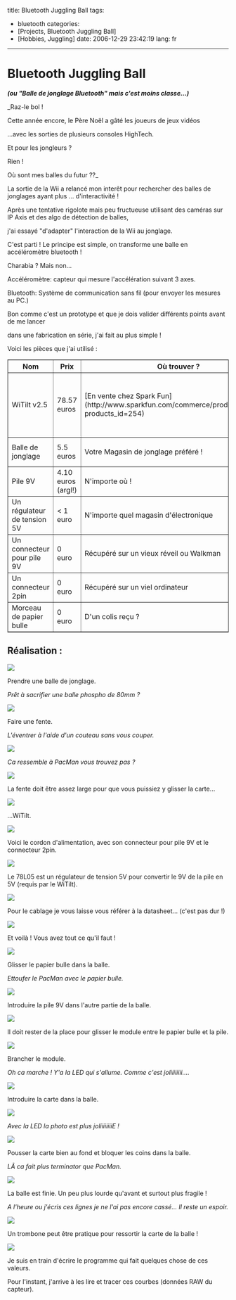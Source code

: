 title: Bluetooth Juggling Ball
tags:
- bluetooth
categories:
- [Projects, Bluetooth Juggling Ball]
- [Hobbies, Juggling]
date: 2006-12-29 23:42:19
lang: fr
---

# Bluetooth Juggling Ball

**_(ou "Balle de jonglage Bluetooth" mais c'est moins classe...)_**

<!-- Raz-le-bol -->
_Raz-le bol !

Cette année encore, le Père Noël a gâté les joueurs de jeux vidéos

...avec les sorties de plusieurs consoles HighTech.

Et pour les jongleurs ?

Rien !

Où sont mes balles du futur ??_

<!-- Summary -->
La sortie de la Wii a relancé mon interêt pour rechercher des balles de jonglages ayant plus ... d'interactivité !

Après une tentative rigolote mais peu fructueuse utilisant des caméras sur IP Axis et des algo de détection de balles,

j'ai essayé "d'adapter" l'interaction de la Wii au jonglage.

C'est parti ! Le principe est simple, on transforme une balle en accéléromètre bluetooth !

Charabia ? Mais non... 

Accéléromètre: capteur qui mesure l'accélération suivant 3 axes.

Bluetooth: Système de communication sans fil (pour envoyer les mesures au PC.)

Bon comme c'est un prototype et que je dois valider différents points avant de me lancer

dans une fabrication en série, j'ai fait au plus simple ! 

Voici les pièces que j'ai utilisé :

<table border="1">
<tbody><tr>
 <th>Nom</th>
 <th>Prix</th>

 <th>Où trouver ?</th>
 <th>Commentaires</th>
</tr>
<tr>
 <td>WiTilt v2.5</td>
 <td>78.57 euros</td>
 <td>[En vente chez Spark Fun](http://www.sparkfun.com/commerce/product_info.php?products_id=254)</td>

 <td>Ceci est un module Accéléromètre Bluetooth.
Il a déjà  tout ce qu'il nous faut !</td>
</tr>
<tr>
 <td>Balle de jonglage</td>
 <td>5.5 euros</td>
 <td>Votre Magasin de jonglage préféré !</td>
 <td>De préférence pas trop sentimentale...</td>

</tr>
<tr>
 <td>Pile 9V</td>
 <td>4.10 euros (argl!)</td>
 <td>N'importe où !</td>
 <td></td>
</tr>
<tr>
 <td>Un régulateur de tension 5V</td>

 <td>&lt; 1 euro</td>
 <td>N'importe quel magasin d'électronique</td>
 <td>par exemple un 78L05</td>
</tr>
<tr>
 <td>Un connecteur pour pile 9V</td>
 <td>0 euro</td>

 <td>Récupéré sur un vieux réveil ou Walkman</td>
 <td>
</td></tr>
<tr>
 <td>Un connecteur 2pin</td>
 <td>0 euro</td>
 <td>Récupéré sur un viel ordinateur</td>
 <td>

</td></tr>
<tr>
 <td>Morceau de papier bulle</td>
 <td>0 euro</td>
 <td>D'un colis reçu ?</td>
 <td>
</td></tr>
</tbody></table>

## Réalisation :

<!-- Photos -->

![](/images/posts/bluetooth-juggling-ball/bjb_01_ball.jpg)

Prendre une balle de jonglage.

_Prêt à  sacrifier une balle phospho de 80mm ?_

![](/images/posts/bluetooth-juggling-ball/bjb_02_hole.jpg)

Faire une fente.

_L'éventrer à  l'aide d'un couteau sans vous couper._

![](/images/posts/bluetooth-juggling-ball/bjb_03_pacman.jpg)

_Ca ressemble à PacMan vous trouvez pas ?_

![](/images/posts/bluetooth-juggling-ball/bjb_04_enlarge.jpg)

La fente doit être assez large pour que vous puissiez y glisser la carte...

![](/images/posts/bluetooth-juggling-ball/bjb_05_witilt.jpg)

...WiTilt.

![](/images/posts/bluetooth-juggling-ball/bjb_06_powersupply.jpg)

Voici le cordon d'alimentation, avec son connecteur pour pile 9V et le connecteur 2pin.

![](/images/posts/bluetooth-juggling-ball/bjb_07_78L05.jpg)

Le 78L05 est un régulateur de tension 5V pour convertir le 9V de la pile en 5V (requis par le WiTilt).

![](/images/posts/bluetooth-juggling-ball/bjb_08_78L05back.jpg)

Pour le cablage je vous laisse vous référer à la datasheet... (c'est pas dur !)

![](/images/posts/bluetooth-juggling-ball/bjb_09_allyouneed.jpg)

Et voilà ! Vous avez tout ce qu'il faut !

![](/images/posts/bluetooth-juggling-ball/bjb_10_feedhim.jpg)

Glisser le papier bulle dans la balle.

_Ettoufer le PacMan avec le papier bulle._

![](/images/posts/bluetooth-juggling-ball/bjb_11_battery.jpg)

Introduire la pile 9V dans l'autre partie de la balle.

![](/images/posts/bluetooth-juggling-ball/bjb_12_slot.jpg)

Il doit rester de la place pour glisser le module entre le papier bulle et la pile.

![](/images/posts/bluetooth-juggling-ball/bjb_13_running.jpg)

Brancher le module.

_Oh ca marche ! Y'a la LED qui s'allume. Comme c'est joliiiiiiii...._

![](/images/posts/bluetooth-juggling-ball/bjb_14_ready.jpg)

Introduire la carte dans la balle.

![](/images/posts/bluetooth-juggling-ball/bjb_15_ready2.jpg)

_Avec la LED la photo est plus joliiiiiiiiE !_

![](/images/posts/bluetooth-juggling-ball/bjb_16_details.jpg)

Pousser la carte bien au fond et bloquer les coins dans la balle.

_LÃ  ca fait plus terminator que PacMan._

![](/images/posts/bluetooth-juggling-ball/bjb_17_normal.jpg)

La balle est finie. Un peu plus lourde qu'avant et surtout plus fragile !

_A l'heure ou j'écris ces lignes je ne l'ai pas encore cassé... Il reste un espoir._

![](/images/posts/bluetooth-juggling-ball/bjb_18_paperclip.jpg)

Un trombone peut être pratique pour ressortir la carte de la balle !

![](/images/posts/bluetooth-juggling-ball/courbes.png)

Je suis en train d'écrire le programme qui fait quelques chose de ces valeurs.

Pour l'instant, j'arrive à  les lire et tracer ces courbes (données RAW du capteur).